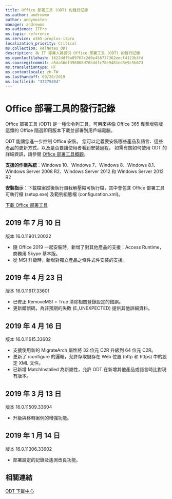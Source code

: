 ```yaml
---
title: Office 部署工具 (ODT) 的發行記錄
ms.author: andrewmo
author: andymosten
manager: andrewmo
ms.audience: ITPro
ms.topic: reference
ms.service: o365-proplus-itpro
localization_priority: Critical
ms.collection: RelNotes_ODT
description: 為 IT 專業人員提供 Office 部署工具 (ODT) 的發行記錄
ms.openlocfilehash: 1622ddf9a89767c2d0e456737362eecf4123b3fd
ms.sourcegitcommit: a5da36df390868d76bddfc78e9481ed8e9c5b673
ms.translationtype: HT
ms.contentlocale: zh-TW
ms.lasthandoff: 09/26/2019
ms.locfileid: "37275484"
---
```

# <a name="release-history-for-office-deployment-tool"></a>Office 部署工具的發行記錄

Office 部署工具 (ODT) 是一種命令列工具，可用來將像 Office 365 專業增強版這類的 Office 隨選即用版本下載並部署到用戶端電腦。 


ODT 能讓您進一步控制 Office 安裝。 您可以定義要安裝哪些產品及語言、這些產品的更新方式，以及是否要讓使用者看到安裝過程。 如需有關如何使用 ODT 的詳細資訊，請參閱 [Office 部署工具概觀](https://docs.microsoft.com/zh-TW/deployoffice/overview-of-the-office-2016-deployment-tool)。

 **支援的作業系統**：Windows 10、Windows 7、Windows 8、Windows 8.1、Windows Server 2008 R2、Windows Server 2012 和 Windows Server 2012 R2 
 
 **安裝指示**：下載檔案然後執行自我解壓縮可執行檔，其中會包含 Office 部署工具可執行檔 (setup.exe) 及範例組態檔 (configuration.xml)。 

[下載 Office 部署工具](https://www.microsoft.com/en-us/download/confirmation.aspx?id=49117)


## <a name="july-10-2019"></a>2019 年 7 月 10 日

版本 16.0.11901.20022
- 隨 Office 2019 一起安裝時，新增了對其他產品的支援：Access Runtime，商務用 Skype 基本版。
- 從 MSI 升級時，新增對獨立產品之條件式件安裝的支援。

## <a name="april-23-2019"></a>2019 年 4 月 23 日

版本 16.0.11617.33601
- 已修正 RemoveMSI = True 清除相關登錄設定的錯誤。
- 更新錯誤碼，為非預期的失敗 (E_UNEXPECTED) 提供其他詳細資料。

## <a name="april-16-2019"></a>2019 年 4 月 16 日

版本 16.0.11615.33602
- 支援使用新的 MigrateArch 屬性將 32 位元 C2R 升級到 64 位元 C2R。
- 更新了 /configure 的邏輯，允許存取儲存在 Web 位置 (http 和 https) 中的設定 XML 文件。
- 已新增 MatchInstalled 為新屬性，允許 ODT 在新增其他產品或語言時比對現有版本。

## <a name="march-13-2019"></a>2019 年 3 月 13 日

版本 16.0.11509.33604
- 升級與移轉案例的增強功能。

## <a name="january-14-2019"></a>2019 年 1 月 14 日

版本 16.0.11306.33602
- 部署設定的記錄及遙測改良功能。


## <a name="related-links"></a>相關連結

[ODT 下載中心](https://www.microsoft.com/en-us/download/details.aspx?id=49117)